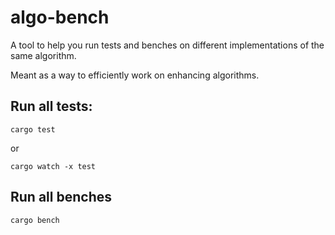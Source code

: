 # algo-bench

A tool to help you run tests and benches on different implementations of the same algorithm.

Meant as a way to efficiently work on enhancing algorithms.
## Run all tests:

```
cargo test 
```

or

```
cargo watch -x test
```

## Run all benches

```
cargo bench
```
